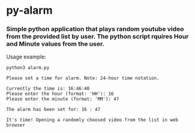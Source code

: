 # py-alarm

### Simple python application that plays random youtube video from the provided list by user. The python script rquires Hour and Minute values from the user.

Usage example:

```
python3 alarm.py

Please set a time for alarm. Note: 24-hour time notation.

Currently the time is: 16:46:40
Please enter the hour (format: 'HH'): 16
Please enter the minute (format: 'MM'): 47

The alarm has been set for: 16 : 47

It's time! Opening a randomly choosed video from the list in web browser
```
